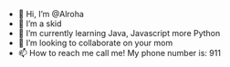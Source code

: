 - 👋 Hi, I’m @Alroha
- 👀 I’m a skid
- 🌱 I’m currently learning Java, Javascript more Python
- 💞️ I’m looking to collaborate on your mom
- 📫 How to reach me call me! My phone number is: 911
